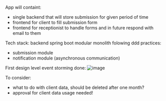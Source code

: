 App will containt:

- single backend that will store submission for given period of time
- frontend for client to fill submission form
- frontend for receptionist to handle forms and in future respond with email to them

Tech stack: backend spring boot modular monolith folowing ddd practices:

- submission module
- notification module (asynchronous communication)

First design level event storming done:
![image](https://github.com/DamianMarek98/car-repair-shop-request-submission/assets/43189598/a6771d67-e291-424d-90ed-6750a00d0610)

To consider:

- what to do with client data, should be deleted after one month?
- approval for client data usage needed!

